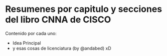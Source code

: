 # Resumenes por capitulo y secciones del libro CNNA de CISCO

Contenido por cada uno: 

- Idea Principal
- y esas cosas de licenciatura (by @andabed) xD
